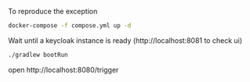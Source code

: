 To reproduce the exception

```sh
docker-compose -f compose.yml up -d
```

Wait until a keycloak instance is ready (http://localhost:8081 to check ui)

```sh
./gradlew bootRun
```

open http://localhost:8080/trigger
